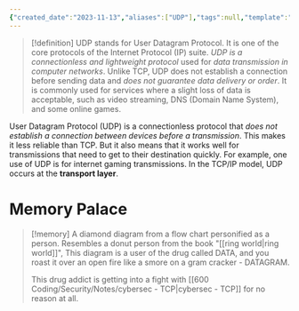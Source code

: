```yaml
---
{"created_date":"2023-11-13","aliases":["UDP"],"tags":null,"template":"[[Default Notes]]","summary":null,"dg-publish":true,"permalink":"/100-fleeting-notes/cybersec-udp/","dgPassFrontmatter":true}
---
```




> [!definition] 
> UDP stands for User Datagram Protocol. It is one of the core protocols of the Internet Protocol (IP) suite. *UDP is a connectionless and lightweight protocol* used for *data transmission in computer networks*. Unlike TCP, UDP does not establish a connection before sending data and *does not guarantee data delivery or order*. It is commonly used for services where a slight loss of data is acceptable, such as video streaming, DNS (Domain Name System), and some online games.

User Datagram Protocol (UDP) is a connectionless protocol that *does not establish a connection between devices before a transmission*. This makes it less reliable than TCP. But it also means that it works well for transmissions that need to get to their destination quickly. For example, one use of UDP is for internet gaming transmissions. In the TCP/IP model, UDP occurs at the **transport layer**.
# Memory Palace
> [!memory] 
> A diamond diagram from a flow chart personified as a person. Resembles a donut person from the book "[[ring world\|ring world]]", This diagram is a user of the drug called DATA, and you roast it over an open fire like a smore on a gram cracker - DATAGRAM.
> 
> This drug addict is getting into a fight with [[600 Coding/Security/Notes/cybersec - TCP\|cybersec - TCP]] for no reason at all. 



